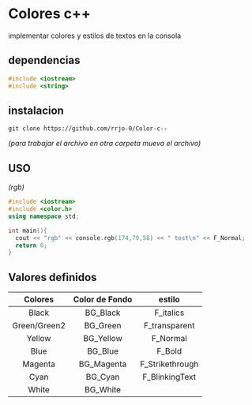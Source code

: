 # Colores c++

  implementar colores y estilos de textos en la consola 
  
  ## dependencias
   ```cpp
   #include <iostream>
   #include <string>
   ```
   
## instalacion 
  ```
  git clone https://github.com/rrjo-0/Color-c--
  ```
  *(para trabajar el archivo en otra carpeta mueva el archivo)*
  
 ## USO
  *(rgb)*
  ```cpp
  #include <iostream>
  #include <color.h>
  using namespace std;

  int main(){
    cout << "rgb" << console.rgb(174,79,58) << " test\n" << F_Normal;
    return 0;
  }
  ```
 
 ## Valores definidos
<table align="width:90%">
    <thead>
        <tr>
            <th align="center">Colores</th>
            <th align="center">Color de Fondo</th>
            <th align="center">estilo</th>
        </tr>
        <tbody>
            <tr>
                <td align="center">Black</td>
                <td align="center">BG_Black</td>
                <td align="center">F_italics</td>
            </tr>
            <tr>
                <td align="center">Green/Green2</td>
                <td align="center">BG_Green</td>
                <td align="center">F_transparent</td>
            </tr>
            <tr>
                <td align="center">Yellow</td>
                <td align="center">BG_Yellow</td>
                <td align="center">F_Normal</td>
            </tr>
            <tr>
                <td align="center">Blue</td>
                <td align="center">BG_Blue</td>
                <td align="center">F_Bold</td>
            </tr>
            <tr>
                <td align="center">Magenta</td>
                <td align="center">BG_Magenta</td>
                <td align="center">F_Strikethrough</td>
            </tr>
            <tr>
                <td align="center">Cyan</td>
                <td align="center">BG_Cyan</td>
                <td align="center">F_BlinkingText</td>
            </tr>
            <tr>
                <td align="center">White</td>
                <td align="center">BG_White</td>
                <td align="center"></td>
            </tr>
        </tbody>
    </thead>
</table>
  
   
